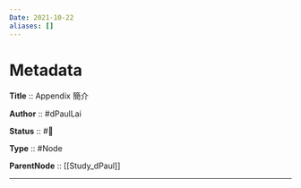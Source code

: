 ```yaml
---
Date: 2021-10-22
aliases: []
---
```


# Metadata

**Title** :: Appendix 簡介

**Author** :: #dPaulLai

**Status** :: #🌱

**Type** :: #Node

**ParentNode** :: [[Study_dPaul]]

---
